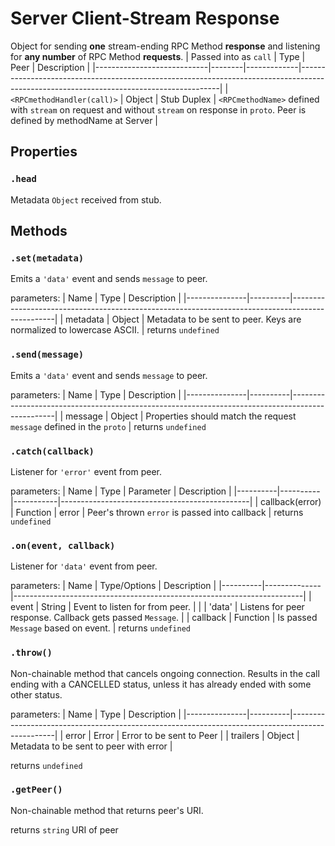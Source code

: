 # Server Client-Stream Response
Object for sending **one** stream-ending RPC Method **response** and listening for **any number** of RPC Method **requests**.
| Passed into as `call`      | Type   | Peer        | Description                                                                                                                            |
|----------------------------|--------|-------------|----------------------------------------------------------------------------------------------------------------------------------------|
| `<RPCmethodHandler(call)>` | Object | Stub Duplex | `<RPCmethodName>` defined with `stream` on request and without `stream` on response in `proto`. Peer is defined by methodName at Server |

## Properties
### `.head` 
Metadata `Object` received from stub.

## Methods
### `.set(metadata)`

Emits a `'data'` event and sends `message` to peer.

parameters:
| Name          | Type     | Description                                                                                     |
|---------------|----------|-------------------------------------------------------------------------------------------------|
| metadata       | Object   | Metadata to be sent to peer. Keys are normalized to lowercase ASCII. |
returns `undefined`

### `.send(message)`

Emits a `'data'` event and sends `message` to peer.

parameters:
| Name          | Type     | Description                                                                                     |
|---------------|----------|-------------------------------------------------------------------------------------------------|
| message       | Object   | Properties should match the request `message` defined in the `proto`                            |
returns `undefined`

### `.catch(callback)`
Listener for `'error'` event from peer.

parameters:
| Name     | Type     | Parameter | Description                                   |
|----------|----------|-----------|-----------------------------------------------|
| callback(error) | Function | error     | Peer's thrown `error` is passed into callback |
returns `undefined`

### `.on(event, callback)`
Listener for `'data'` event from peer.

parameters:
| Name     | Type/Options | Description                                                            |
|----------|--------------|------------------------------------------------------------------------|
| event    | String       | Event to listen for from peer.                                         |
|          | 'data'       | Listens for peer response. Callback gets passed `Message`.              |
| callback | Function     | Is passed `Message` based on event.     |
returns `undefined`

### `.throw()`
Non-chainable method that cancels ongoing connection. Results in the call ending with a CANCELLED status, unless it has already ended with some other status.

parameters:
| Name          | Type     | Description                                                                                     |
|---------------|----------|-------------------------------------------------------------------------------------------------|
| error       | Error   | Error to be sent to Peer                            |
| trailers       | Object   | Metadata to be sent to peer with error                            |

returns `undefined`

### `.getPeer()`
Non-chainable method that returns peer's URI.

returns `string` URI of peer
